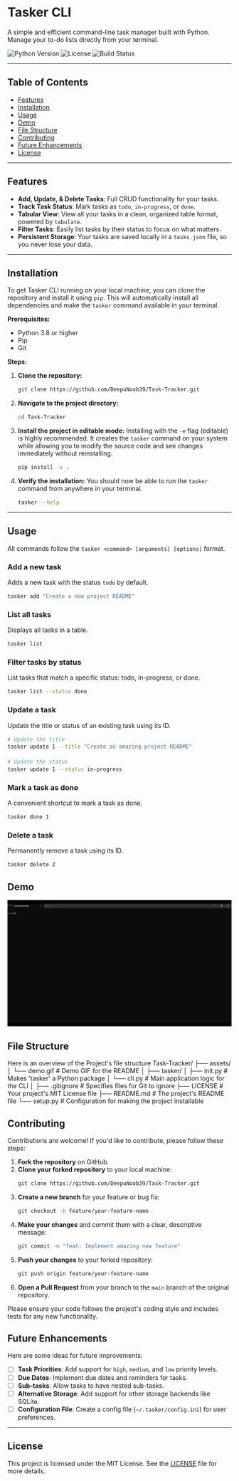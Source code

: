 # Tasker CLI 

A simple and efficient command-line task manager built with Python. Manage your to-do lists directly from your terminal.

![Python Version](https://img.shields.io/badge/python-3.8+-blue.svg)
![License](https://img.shields.io/badge/license-MIT-green.svg)
![Build Status](https://img.shields.io/github/actions/workflow/status/your-username/tasker-cli/ci.yml?branch=main)

---

## Table of Contents

- [Features](#features)
- [Installation](#installation)
- [Usage](#usage)
- [Demo](#demo)
- [File Structure](#file-structure)
- [Contributing](#contributing)
- [Future Enhancements](#future-enhancements)
- [License](#license)

---

##  Features

-  **Add, Update, & Delete Tasks**: Full CRUD functionality for your tasks.
-  **Track Task Status**: Mark tasks as `todo`, `in-progress`, or `done`.
-  **Tabular View**: View all your tasks in a clean, organized table format, powered by `tabulate`.
-  **Filter Tasks**: Easily list tasks by their status to focus on what matters.
-  **Persistent Storage**: Your tasks are saved locally in a `tasks.json` file, so you never lose your data.

---


##  Installation

To get Tasker CLI running on your local machine, you can clone the repository and install it using `pip`. This will automatically install all dependencies and make the `tasker` command available in your terminal.

**Prerequisites:**
- Python 3.8 or higher
- Pip
- Git

**Steps:**

1.  **Clone the repository:**
    ```bash
    git clone https://github.com/DeepuNoob39/Task-Tracker.git
    ```

2.  **Navigate to the project directory:**
    ```bash
    cd Task-Tracker
    ```

3.  **Install the project in editable mode:**
    Installing with the `-e` flag (editable) is highly recommended. It creates the `tasker` command on your system while allowing you to modify the source code and see changes immediately without reinstalling.
    ```bash
    pip install -e .
    ```

4.  **Verify the installation:**
    You should now be able to run the `tasker` command from anywhere in your terminal.
    ```bash
    tasker --help
    ```

---

##  Usage

All commands follow the `tasker <command> [arguments] [options]` format.

### Add a new task
Adds a new task with the status `todo` by default.

```bash
tasker add "Create a new project README"
```

### List all tasks
Displays all tasks in a table.

```bash
tasker list
```

### Filter tasks by status
List tasks that match a specific status: todo, in-progress, or done.

```bash
tasker list --status done
```

### Update a task
Update the title or status of an existing task using its ID.

```bash
# Update the title
tasker update 1 --title "Create an amazing project README"

# Update the status
tasker update 1 --status in-progress
```
### Mark a task as done
A convenient shortcut to mark a task as done.

```bash
tasker done 1
```

### Delete a task
Permanently remove a task using its ID.

```bash
tasker delete 2
```

##  Demo


![Tasker CLI Demo](assets/demo.gif)




## File Structure
Here is an overview of the Project's file structure
Task-Tracker/
├── assets/
│   └── demo.gif            # Demo GIF for the README
│
├── tasker/
│   ├── init.py         # Makes 'tasker' a Python package
│   └── cli.py              # Main application logic for the CLI
│
├── .gitignore              # Specifies files for Git to ignore
├── LICENSE                 # Your project's MIT License file
├── README.md               # The project's README file
└── setup.py                # Configuration for making the project installable


##  Contributing

Contributions are welcome! If you'd like to contribute, please follow these steps:

1.  **Fork the repository** on GitHub.
2.  **Clone your forked repository** to your local machine:
    ```bash
    git clone https://github.com/DeepuNoob39/Task-Tracker.git
    ```
3.  **Create a new branch** for your feature or bug fix:
    ```bash
    git checkout -b feature/your-feature-name
    ```
4.  **Make your changes** and commit them with a clear, descriptive message:
    ```bash
    git commit -m "feat: Implement amazing new feature"
    ```
5.  **Push your changes** to your forked repository:
    ```bash
    git push origin feature/your-feature-name
    ```
6.  **Open a Pull Request** from your branch to the `main` branch of the original repository.

Please ensure your code follows the project's coding style and includes tests for any new functionality.

##  Future Enhancements

Here are some ideas for future improvements:

- [ ] **Task Priorities**: Add support for `high`, `medium`, and `low` priority levels.
- [ ] **Due Dates**: Implement due dates and reminders for tasks.
- [ ] **Sub-tasks**: Allow tasks to have nested sub-tasks.
- [ ] **Alternative Storage**: Add support for other storage backends like SQLite.
- [ ] **Configuration File**: Create a config file (`~/.tasker/config.ini`) for user preferences.

---

##  License

This project is licensed under the MIT License. See the [LICENSE](LICENSE) file for more details.